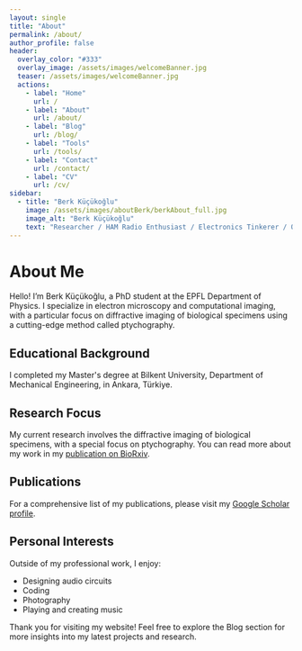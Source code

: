 ```yaml
---
layout: single
title: "About"
permalink: /about/
author_profile: false
header:
  overlay_color: "#333"
  overlay_image: /assets/images/welcomeBanner.jpg
  teaser: /assets/images/welcomeBanner.jpg
  actions:
    - label: "Home"
      url: /
    - label: "About"
      url: /about/
    - label: "Blog"
      url: /blog/
    - label: "Tools"
      url: /tools/
    - label: "Contact"
      url: /contact/
    - label: "CV"
      url: /cv/
sidebar:
  - title: "Berk Küçükoğlu"
    image: /assets/images/aboutBerk/berkAbout_full.jpg
    image_alt: "Berk Küçükoğlu"
    text: "Researcher / HAM Radio Enthusiast / Electronics Tinkerer / On a quest to find non-scientific hobbies"
---
```


# About Me

Hello! I’m Berk Küçükoğlu, a PhD student at the EPFL Department of Physics. I specialize in electron microscopy and computational imaging, with a particular focus on diffractive imaging of biological specimens using a cutting-edge method called ptychography. 

## Educational Background
I completed my Master's degree at Bilkent University, Department of Mechanical Engineering, in Ankara, Türkiye.

<!-- ## Professional Experience
As a PhD student, my role encompasses a wide range of responsibilities:
- **Software Design**: [Link to your software work](#)
- **Hardware Design**: [Link to your hardware work](#)
- Aligning the microscope
- Managing and replacing nitrogen tanks -->

## Research Focus
My current research involves the diffractive imaging of biological specimens, with a special focus on ptychography. You can read more about my work in my [publication on BioRxiv](https://www.biorxiv.org/content/10.1101/2024.02.12.579607v2).

## Publications
For a comprehensive list of my publications, please visit my [Google Scholar profile](https://scholar.google.com/citations?user=vpCOFBwAAAAJ&hl=tr).

<!-- ## Skills and Expertise
- **Technical Skills**: 
  - Detailed hardware designs (e.g., custom electronic circuit boards): [Example link](#)
  - Coding and software development in Python, Matlab, C, and VHDL (for FPGA work)
- **Tools and Technologies**:
  - **Coding**: Python, Matlab, C, VHDL
  - **Electron Microscopy**: cryoSPARC, Relion
  - **RF Design**: ADS Keysight
  - **Simulation**: COMSOL
  - **PCB Design**: Altium Designer
  - **FPGA Design**: Vivado Design Suite -->

## Personal Interests
Outside of my professional work, I enjoy:
- Designing audio circuits
- Coding
- Photography
- Playing and creating music

Thank you for visiting my website! Feel free to explore the Blog section for more insights into my latest projects and research.

